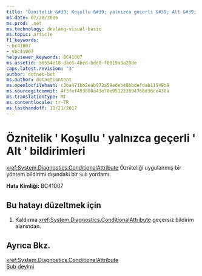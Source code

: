 ```yaml
---
title: "Öznitelik &#39; Koşullu &#39; yalnızca geçerli &#39; Alt &#39; bildirimleri"
ms.date: 07/20/2015
ms.prod: .net
ms.technology: devlang-visual-basic
ms.topic: article
f1_keywords:
- bc41007
- vbc41007
helpviewer_keywords: BC41007
ms.assetid: 36554e18-dac6-4bed-bdd0-f0819a3a288e
caps.latest.revision: "3"
author: dotnet-bot
ms.author: dotnetcontent
ms.openlocfilehash: c3ba471bb2eab972a59edeb48bbdefdab11949b9
ms.sourcegitcommit: 4f3fef493080a43e70e951223894768d36ce430a
ms.translationtype: MT
ms.contentlocale: tr-TR
ms.lasthandoff: 11/21/2017
---
```

# <a name="attribute-39conditional39-is-only-valid-on-39sub39-declarations"></a>Öznitelik &#39; Koşullu &#39; yalnızca geçerli &#39; Alt &#39; bildirimleri
<xref:System.Diagnostics.ConditionalAttribute> Özniteliği uygulanmış bir yöntem bildirimi dışındaki bir `Sub` yordamı.  
  
 **Hata Kimliği:** BC41007  
  
## <a name="to-correct-this-error"></a>Bu hatayı düzeltmek için  
  
1.  Kaldırma <xref:System.Diagnostics.ConditionalAttribute> geçersiz bildirim alanından.  
  
## <a name="see-also"></a>Ayrıca Bkz.  
 <xref:System.Diagnostics.ConditionalAttribute>  
 [Sub deyimi](../../visual-basic/language-reference/statements/sub-statement.md)
